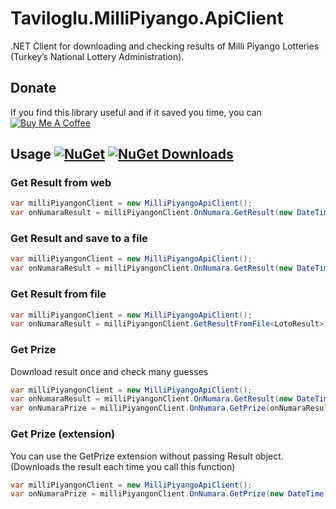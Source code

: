 # Taviloglu.MilliPiyango.ApiClient
.NET Client for downloading and checking results of Milli Piyango Lotteries (Turkey’s National Lottery Administration).

## Donate
If you find this library useful and if it saved you time, you can
<a href="https://www.buymeacoffee.com/staviloglu" target="_blank"><img src="https://www.buymeacoffee.com/assets/img/custom_images/black_img.png" alt="Buy Me A Coffee" style="height: auto !important;width: auto !important;" ></a>

## Usage [![NuGet](https://img.shields.io/nuget/v/Taviloglu.MilliPiyango.ApiClient.svg)](https://www.nuget.org/packages/Taviloglu.MilliPiyango.ApiClient/) [![NuGet Downloads](https://img.shields.io/nuget/dt/Taviloglu.MilliPiyango.ApiClient.svg)](https://www.nuget.org/packages/Taviloglu.MilliPiyango.ApiClient/)

### Get Result from web
```csharp
var milliPiyangonClient = new MilliPiyangoApiClient();
var onNumaraResult = milliPiyangonClient.OnNumara.GetResult(new DateTime(2018, 10, 15));
```
### Get Result and save to a file
```csharp
var milliPiyangonClient = new MilliPiyangoApiClient();
var onNumaraResult = milliPiyangonClient.OnNumara.GetResult(new DateTime(2018, 10, 15), "onnumara-20181015.json");
```

### Get Result from file
```csharp
var milliPiyangonClient = new MilliPiyangoApiClient();
var onNumaraResult = milliPiyangonClient.GetResultFromFile<LotoResult>("onnumara-20181015.json");
```

### Get Prize 
Download result once and check many guesses
```csharp
var milliPiyangonClient = new MilliPiyangoApiClient();
var onNumaraResult = milliPiyangonClient.OnNumara.GetResult(new DateTime(2018, 10, 15));
var onNumaraPrize = milliPiyangonClient.OnNumara.GetPrize(onNumaraResult, new OnNumaraGuess(new List<int> { 1, 8, 14, 24, 25, 35, 41, 9, 10, 11 }));
```
### Get Prize (extension)
You can use the GetPrize extension without passing Result object. (Downloads the result each time you call this function)
```csharp
var milliPiyangonClient = new MilliPiyangoApiClient();
var onNumaraPrize = milliPiyangonClient.OnNumara.GetPrize(new DateTime(2018, 10, 15), new OnNumaraGuess(new List<int> { 1, 8, 14, 24, 25, 35, 41, 9, 10, 11 }));
```
